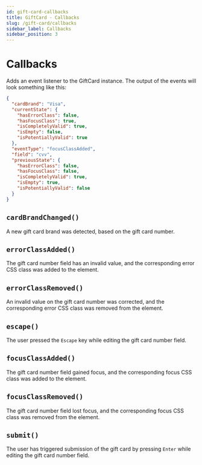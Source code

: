 ```yaml
---
id: gift-card-callbacks
title: GiftCard - Callbacks
slug: /gift-card/callbacks
sidebar_label: Callbacks
sidebar_position: 3
---
```


# Callbacks

Adds an event listener to the GiftCard instance. The output of the events will look something like this:

```json
{
  "cardBrand": "Visa",
  "currentState": {
    "hasErrorClass": false,
    "hasFocusClass": true,
    "isCompletelyValid": true,
    "isEmpty": false,
    "isPotentiallyValid": true
  },
  "eventType": "focusClassAdded",
  "field": "cvv",
  "previousState": {
    "hasErrorClass": false,
    "hasFocusClass": false,
    "isCompletelyValid": true,
    "isEmpty": true,
    "isPotentiallyValid": false
  }
}
```

## `cardBrandChanged()`

A new gift card brand was detected, based on the gift card number.

## `errorClassAdded()`

The gift card number field has an invalid value, and the corresponding error CSS class was added to the element.

## `errorClassRemoved()`

An invalid value on the gift card number was corrected, and the corresponding error CSS class was removed from the element.

## `escape()`

The user pressed the `Escape` key while editing the gift card number field.

## `focusClassAdded()`

The gift card number field gained focus, and the corresponding focus CSS class was added to the element.

## `focusClassRemoved()`

The gift card number field lost focus, and the corresponding focus CSS class was removed from the element.

## `submit()`

The user has triggered submission of the gift card by pressing `Enter` while editing the gift card number field.

